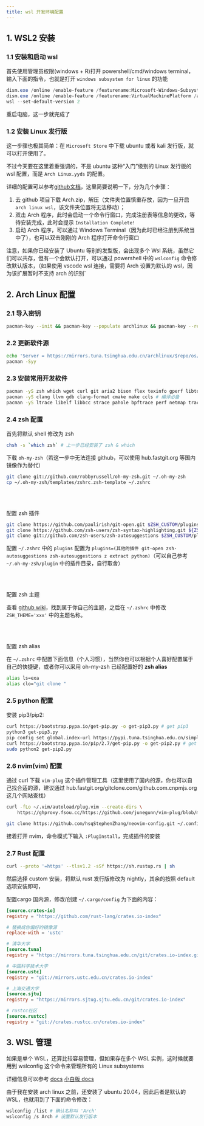 ```yaml
---
title: wsl 开发环境配置
---
```


## 1. WSL2 安装

### 1.1 安装和启动 wsl

首先使用管理员权限(windows + R)打开 powershell/cmd/windows terminal，输入下面的指令，也就是打开 `windows subsystem for linux` 的功能

```powershell
dism.exe /online /enable-feature /featurename:Microsoft-Windows-Subsystem-Linux /all /norestart
dism.exe /online /enable-feature /featurename:VirtualMachinePlatform /all /norestart
wsl --set-default-version 2
```

重启电脑，这一步就完成了

### 1.2 安装 Linux 发行版

这一步骤也极其简单：在 `Microsoft Store` 中下载 ubuntu 或者 kali 发行版，就可以打开使用了。

不过今天要在这里着重强调的，不是 ubuntu 这种“入门”级别的 Linux 发行版的 wsl 配置，而是 `Arch Linux.yyds` 的配置。

详细的配置可以参考[github文档](https://github.com/yuk7/ArchWSL/blob/master/i18n/README_zh-cn.md)，这里简要说明一下，分为几个步骤：

1. 去 github 项目下载 Arch.zip，解压（文件夹位置慎重存放，因为一旦开启 `arch linux wsl`，该文件夹位置将无法移动）；
2. 双击 Arch 程序，此时会启动一个命令行窗口，完成注册表等信息的更改，等待安装完成，此时会提示 `Installation Complete!`
3. 启动 Arch 程序，可以通过 Windows Terminal（因为此时已经注册到系统当中了），也可以双击刚刚的 Arch 程序打开命令行窗口

注意，如果你已经安装了 Ubuntu 等别的发型版，会出现多个 Wsl 系统，虽然它们可以共存，但有一个会默认打开，可以通过 powershell 中的 `wslconfig` 命令修改默认版本，（如果使用 vscode wsl 连接，需要将 Arch 设置为默认的 wsl，因为该扩展暂时不支持 arch 的识别`

## 2. Arch Linux 配置

### 2.1 导入密钥

```bash
pacman-key --init && pacman-key --populate archlinux && pacman-key --refresh-keys
```

### 2.2 更新软件源

```bash
echo 'Server = https://mirrors.tuna.tsinghua.edu.cn/archlinux/$repo/os/$arch' >> /etc/pacman.d/mirrorlist
pacman -Syy
```

### 2.3 安装常用开发软件

```bash
pacman -yS zsh which wget curl git aria2 bison flex texinfo gperf libtool patchutils bc zlib expat vi vim neovim rsync fd exa ripgrep tree cloc man python2 # 基本软件
pacman -yS clang llvm gdb clang-format cmake make ccls # 编译必备
pacman -yS ltrace libelf libbcc strace pahole bpftrace perf netmap trace-cmd liburing base-devel devtools # 开发必备
```

### 2.4 zsh 配置

首先将默认 shell 修改为 zsh

```bash
chsh -s `which zsh` # 上一步已经安装了 zsh & which 
```

下载 `oh-my-zsh`（若这一步中无法连接 github，可以使用 hub.fastgit.org 等国内镜像作为替代）

```bash
git clone git://github.com/robbyrussell/oh-my-zsh.git ~/.oh-my-zsh
cp ~/.oh-my-zsh/templates/zshrc.zsh-template ~/.zshrc
```

</br></br>

配置 zsh 插件

```bash
git clone https://github.com/paulirish/git-open.git $ZSH_CUSTOM/plugins/git-open
git clone https://github.com/zsh-users/zsh-syntax-highlighting.git ${ZSH_CUSTOM:-~/.oh-my-zsh/custom}/plugins/zsh-syntax-highlighting
git clone git://github.com/zsh-users/zsh-autosuggestions $ZSH_CUSTOM/plugins/zsh-autosuggestions
```

配置 `~/.zshrc` 中的 `plugins` 配置为 `plugins=(其他的插件 git-open zsh-autosuggestions zsh-autosuggestions z extract python)`（可以自己参考 `~/.oh-my-zsh/plugin` 中的插件目录，自行取舍）

</br></br>

配置 zsh 主题

查看 [github wiki](https://github.com/ohmyzsh/ohmyzsh/wiki/Themes)，找到属于你自己的主题，之后在 `~/.zshrc` 中修改 `ZSH_THEME='xxx'` 中的主题名称。

</br></br>

配置 zsh alias

在 `~/.zshrc` 中配置下面信息（个人习惯），当然你也可以根据个人喜好配置属于自己的快捷键，或者你可以采用 oh-my-zsh 已经配置好的 **zsh alias**

```bash
alias ls=exa
alias clo="git clone "
```

### 2.5 python 配置

安装 pip3/pip2:

```bash
curl https://bootstrap.pypa.io/get-pip.py -o get-pip3.py # get pip3
python3 get-pip3.py
pip config set global.index-url https://pypi.tuna.tsinghua.edu.cn/simple # set pip source
curl https://bootstrap.pypa.io/pip/2.7/get-pip.py -o get-pip2.py # get pip2 
sudo python2 get-pip2.py
```

### 2.6 nvim(vim) 配置

通过 curl 下载 `vim-plug` 这个插件管理工具（这里使用了国内的源，你也可以自己找合适的源，建议通过 hub.fastgit.org/gitclone.com/github.com.cnpmjs.org 这几个网站查找）

```bash
curl -fLo ~/.vim/autoload/plug.vim --create-dirs \
    https://ghproxy.fsou.cc/https://github.com/junegunn/vim-plug/blob/master/plug.vim
```

```bash
git clone https://github.com/hsqStephenZhang/neovim-config.git ~/.config/nvim
```

接着打开 nvim，命令模式下输入 `:PlugInstall`，完成插件的安装

### 2.7 Rust 配置

```bash
curl --proto '=https' --tlsv1.2 -sSf https://sh.rustup.rs | sh
```

然后选择 custom 安装，将默认 rust 发行版修改为 nightly，其余的按照 default 选项安装即可，

配置cargo 国内源，修改/创建 `~/.cargo/config` 为下面的内容：

```toml
[source.crates-io]
registry = "https://github.com/rust-lang/crates.io-index"

# 替换成你偏好的镜像源
replace-with = 'ustc'

# 清华大学
[source.tuna]
registry = "https://mirrors.tuna.tsinghua.edu.cn/git/crates.io-index.git"

# 中国科学技术大学
[source.ustc]
registry = "git://mirrors.ustc.edu.cn/crates.io-index"

# 上海交通大学
[source.sjtu]
registry = "https://mirrors.sjtug.sjtu.edu.cn/git/crates.io-index"

# rustcc社区
[source.rustcc]
registry = "git://crates.rustcc.cn/crates.io-index"
```

## 3. WSL 管理

如果是单个 WSL，还算比较容易管理，但如果存在多个 WSL 实例，这时候就要用到 wslconfig 这个命令来管理所有的 Linux subsystems

详细信息可以参考 [docs](https://docs.microsoft.com/en-us/windows/wsl/wsl-config) [小白版 docs](https://dowww.spencerwoo.com/4-advanced/4-3-wslconfig.html)

由于我在安装 arch linux 之前，还安装了 ubuntu 20.04，因此后者是默认的 WSL，也就用到了下面的命令修改：

```powershell
wslconfig /list # 确认名称叫 'Arch'
wslconfig /s Arch # 设置默认发行版本
```
